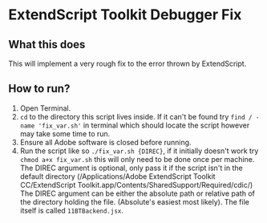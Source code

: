 # ExtendScript Toolkit Debugger Fix
## What this does
This will implement a very rough fix to the error thrown by ExtendScript.

## How to run?
1. Open Terminal.
2. `cd` to the directory this script lives inside. If it can't be found try `find / -name 'fix_var.sh'` in terminal which should locate the script however may take some time to run.
3. Ensure all Adobe software is closed before running.
4. Run the script like so `./fix_var.sh {DIREC}`, if it initially doesn't work try `chmod a+x fix_var.sh` this will only need to be done once per machine. The DIREC argument is optional, only pass it if the script isn't in the default directory (/Applications/Adobe ExtendScript Toolkit CC/ExtendScript Toolkit.app/Contents/SharedSupport/Required/cdic/) The DIREC argument can be either the absolute path or relative path of the directory holding the file. (Absolute's easiest most likely).
The file itself is called `11BTBackend.jsx`.
